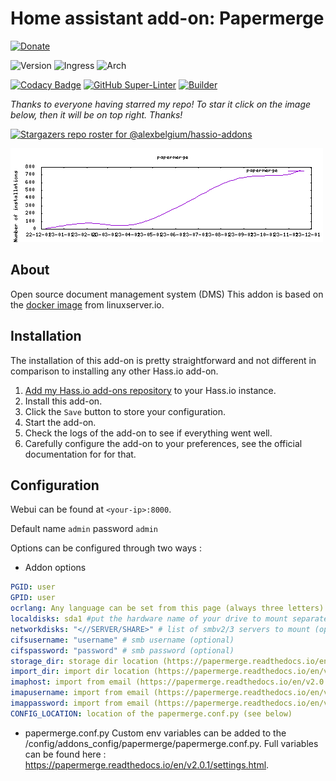 
# Home assistant add-on: Papermerge

[![Donate][donation-badge]](https://www.buymeacoffee.com/alexbelgium)

![Version](https://img.shields.io/badge/dynamic/json?label=Version&query=%24.version&url=https%3A%2F%2Fraw.githubusercontent.com%2Falexbelgium%2Fhassio-addons%2Fmaster%2Fpapermerge%2Fconfig.json)
![Ingress](https://img.shields.io/badge/dynamic/json?label=Ingress&query=%24.ingress&url=https%3A%2F%2Fraw.githubusercontent.com%2Falexbelgium%2Fhassio-addons%2Fmaster%2Fpapermerge%2Fconfig.json)
![Arch](https://img.shields.io/badge/dynamic/json?color=success&label=Arch&query=%24.arch&url=https%3A%2F%2Fraw.githubusercontent.com%2Falexbelgium%2Fhassio-addons%2Fmaster%2Fpapermerge%2Fconfig.json)

[![Codacy Badge](https://app.codacy.com/project/badge/Grade/9c6cf10bdbba45ecb202d7f579b5be0e)](https://www.codacy.com/gh/alexbelgium/hassio-addons/dashboard?utm_source=github.com&utm_medium=referral&utm_content=alexbelgium/hassio-addons&utm_campaign=Badge_Grade)
[![GitHub Super-Linter](https://github.com/alexbelgium/hassio-addons/workflows/Lint%20Code%20Base/badge.svg)](https://github.com/marketplace/actions/super-linter)
[![Builder](https://github.com/alexbelgium/hassio-addons/workflows/Builder/badge.svg)](https://github.com/alexbelgium/hassio-addons/actions/workflows/builder.yaml)

[donation-badge]: https://img.shields.io/badge/Buy%20me%20a%20coffee-%23d32f2f?logo=buy-me-a-coffee&style=flat&logoColor=white

_Thanks to everyone having starred my repo! To star it click on the image below, then it will be on top right. Thanks!_

[![Stargazers repo roster for @alexbelgium/hassio-addons](https://raw.githubusercontent.com/alexbelgium/hassio-addons/master/.github/stars2.svg)](https://github.com/alexbelgium/hassio-addons/stargazers)

![downloads evolution](https://raw.githubusercontent.com/alexbelgium/hassio-addons/master/papermerge/stats.png)

## About

Open source document management system (DMS)
This addon is based on the [docker image](https://hub.docker.com/r/linuxserver/papermerge) from linuxserver.io.

## Installation

The installation of this add-on is pretty straightforward and not different in
comparison to installing any other Hass.io add-on.

1. [Add my Hass.io add-ons repository][repository] to your Hass.io instance.
1. Install this add-on.
1. Click the `Save` button to store your configuration.
1. Start the add-on.
1. Check the logs of the add-on to see if everything went well.
1. Carefully configure the add-on to your preferences, see the official documentation for for that.

## Configuration

Webui can be found at `<your-ip>:8000`.

Default name `admin` password `admin`

Options can be configured through two ways :

- Addon options

```yaml
PGID: user
GPID: user
ocrlang: Any language can be set from this page (always three letters) [here](https://tesseract-ocr.github.io/tessdoc/Data-Files#data-files-for-version-400-november-29-2016).
localdisks: sda1 #put the hardware name of your drive to mount separated by commas, or its label. ex. sda1, sdb1, MYNAS...
networkdisks: "<//SERVER/SHARE>" # list of smbv2/3 servers to mount (optional)
cifsusername: "username" # smb username (optional)
cifspassword: "password" # smb password (optional)
storage_dir: storage dir location (https://papermerge.readthedocs.io/en/v2.0.1/consumption.html)
import_dir: import dir location (https://papermerge.readthedocs.io/en/v2.0.1/consumption.html)
imaphost: import from email (https://papermerge.readthedocs.io/en/v2.0.1/consumption.html#imap-email)
imapusername: import from email (https://papermerge.readthedocs.io/en/v2.0.1/consumption.html#imap-email)
imappassword: import from email (https://papermerge.readthedocs.io/en/v2.0.1/consumption.html#imap-email)
CONFIG_LOCATION: location of the papermerge.conf.py (see below)
```

- papermerge.conf.py
  Custom env variables can be added to the /config/addons_config/papermerge/papermerge.conf.py.
  Full variables can be found here : https://papermerge.readthedocs.io/en/v2.0.1/settings.html.

[repository]: https://github.com/alexbelgium/hassio-addons
